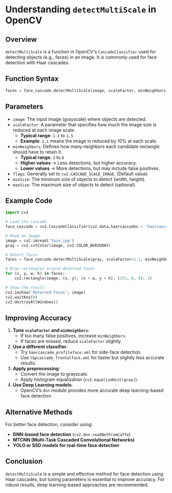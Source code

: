 # Understanding `detectMultiScale` in OpenCV

## Overview
`detectMultiScale` is a function in OpenCV's `CascadeClassifier` used for detecting objects (e.g., faces) in an image. It is commonly used for face detection with Haar cascades.

## Function Syntax
```python
faces = face_cascade.detectMultiScale(image, scaleFactor, minNeighbors, flags, minSize, maxSize)
```

## Parameters
- `image`: The input image (grayscale) where objects are detected.
- `scaleFactor`: A parameter that specifies how much the image size is reduced at each image scale. 
  - **Typical range**: `1.1` to `1.5`
  - **Example**: `1.1` means the image is reduced by 10% at each scale.
- `minNeighbors`: Defines how many neighbors each candidate rectangle should have to retain it.
  - **Typical range**: `3` to `6`
  - **Higher values** → Less detections, but higher accuracy.
  - **Lower values** → More detections, but may include false positives.
- `flags`: Generally set to `cv2.CASCADE_SCALE_IMAGE`. (Default value)
- `minSize`: The minimum size of objects to detect (width, height).
- `maxSize`: The maximum size of objects to detect (optional).

## Example Code
```python
import cv2

# Load the cascade
face_cascade = cv2.CascadeClassifier(cv2.data.haarcascades + 'haarcascade_frontalface_default.xml')

# Read an image
image = cv2.imread('face.jpg')
gray = cv2.cvtColor(image, cv2.COLOR_BGR2GRAY)

# Detect faces
faces = face_cascade.detectMultiScale(gray, scaleFactor=1.1, minNeighbors=5, minSize=(30, 30))

# Draw rectangles around detected faces
for (x, y, w, h) in faces:
    cv2.rectangle(image, (x, y), (x + w, y + h), (255, 0, 0), 2)

# Show the result
cv2.imshow('Detected Faces', image)
cv2.waitKey(0)
cv2.destroyAllWindows()
```

## Improving Accuracy
1. **Tune `scaleFactor` and `minNeighbors`**:
   - If too many false positives, increase `minNeighbors`.
   - If faces are missed, reduce `scaleFactor` slightly.
2. **Use a different classifier**:
   - Try `haarcascade_profileface.xml` for side-face detection.
   - Use `lbpcascade_frontalface.xml` for faster but slightly less accurate results.
3. **Apply preprocessing**:
   - Convert the image to grayscale.
   - Apply histogram equalization (`cv2.equalizeHist(gray)`).
4. **Use Deep Learning models**:
   - OpenCV’s `dnn` module provides more accurate deep learning-based face detection.

## Alternative Methods
For better face detection, consider using:
- **DNN-based face detection** (`cv2.dnn.readNetFromCaffe`)
- **MTCNN (Multi-Task Cascaded Convolutional Networks)**
- **YOLO or SSD models for real-time face detection**

## Conclusion
`detectMultiScale` is a simple and effective method for face detection using Haar cascades, but tuning parameters is essential to improve accuracy. For robust results, deep learning-based approaches are recommended.
